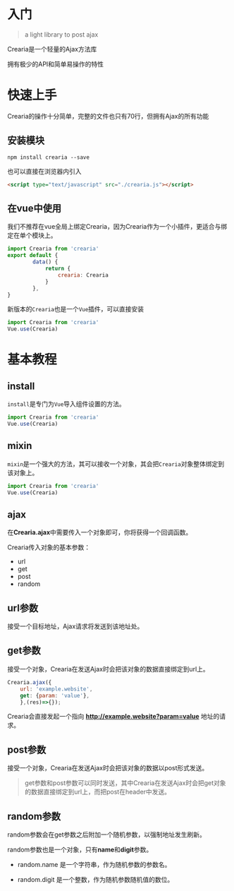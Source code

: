 # 入门 

> a light library to post ajax

Crearia是一个轻量的Ajax方法库

拥有极少的API和简单易操作的特性

# 快速上手

Crearia的操作十分简单，完整的文件也只有70行，但拥有Ajax的所有功能

## 安装模块

```CMD
npm install crearia --save
```

也可以直接在浏览器内引入

```HTML
<script type="text/javascript" src="./crearia.js"></script>
```

## 在vue中使用

我们不推荐在vue全局上绑定Crearia，因为Crearia作为一个小插件，更适合与绑定在单个模块上。

```javascript
import Crearia from 'crearia'
export default {
		data() {
			return {
				crearia: Crearia
			}
		},
}

```

新版本的`Crearia`也是一个`Vue`插件，可以直接安装

```javascript
import Crearia from 'crearia'
Vue.use(Crearia)
```

# 基本教程

## install

`install`是专门为`Vue`导入组件设置的方法。

```javascript
import Crearia from 'crearia'
Vue.use(Crearia)
```

## mixin

`mixin`是一个强大的方法，其可以接收一个对象，其会把`Crearia`对象整体绑定到该对象上。

```javascript
import Crearia from 'crearia'
Vue.use(Crearia)
```

## ajax

在**Crearia.ajax**中需要传入一个对象即可，你将获得一个回调函数。

Crearia传入对象的基本参数：

* url
* get
* post
* random

## url参数

接受一个目标地址，Ajax请求将发送到该地址处。

## get参数

接受一个对象，Crearia在发送Ajax时会把该对象的数据直接绑定到url上。

```javascript
Crearia.ajax({
	url: 'example.website',
	get: {param: 'value'},
	},(res)=>{});

```

Crearia会直接发起一个指向 **http://example.website?param=value** 地址的请求。

## post参数

接受一个对象，Crearia在发送Ajax时会把该对象的数据以post形式发送。

> get参数和post参数可以同时发送，其中Crearia在发送Ajax时会把get对象的数据直接绑定到url上，而把post在header中发送。

## random参数

random参数会在get参数之后附加一个随机参数，以强制地址发生刷新。

random参数也是一个对象，只有**name**和**digit**参数。

* random.name 是一个字符串，作为随机参数的参数名。

* random.digit 是一个整数，作为随机参数随机值的数位。
